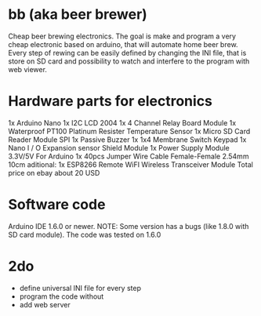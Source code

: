 # bb (aka beer brewer)
Cheap beer brewing electronics.
The goal is make and program a very cheap electronic based on arduino, that will automate home beer brew. Every step of rewing can be easily defined by changing the INI file, that is store on SD card and possibility to watch and interfere to the program with web viewer.

# Hardware parts for electronics
1x Arduino Nano
1x I2C LCD 2004
1x 4 Channel Relay Board Module
1x Waterproof PT100 Platinum Resister Temperature Sensor
1x Micro SD Card Reader Module SPI
1x Passive Buzzer
1x 1x4 Membrane Switch Keypad
1x Nano I / O Expansion sensor Shield Module
1x Power Supply Module 3.3V/5V For Arduino
1x 40pcs Jumper Wire Cable Female-Female 2.54mm 10cm
aditional: 1x ESP8266 Remote WiFI Wireless Transceiver Module
Total price on ebay about 20 USD

# Software code
Arduino IDE 1.6.0 or newer. NOTE: Some version has a bugs (like 1.8.0 with SD card module). The code was tested on 1.6.0

# 2do
* define universal INI file for every step
* program the code without
* add web server
